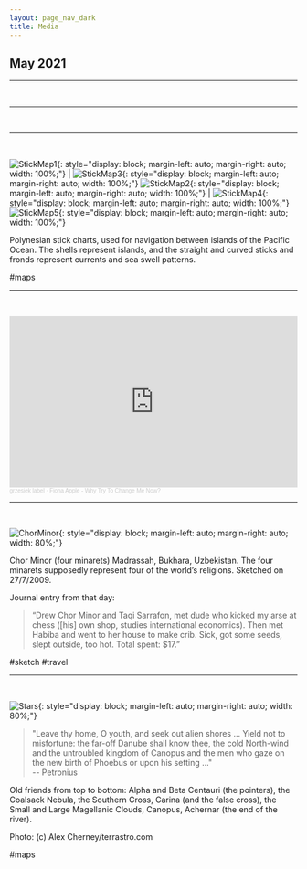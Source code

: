 ```yaml
---
layout: page_nav_dark
title: Media
---
```


## May 2021
---
&nbsp;

---
&nbsp;

---
&nbsp;

![StickMap1](/images/stick1.jpg){: style="display: block; margin-left: auto; margin-right: auto; width: 100%;"} | ![StickMap3](/images/stick3.jpg){: style="display: block; margin-left: auto; margin-right: auto; width: 100%;"}
![StickMap2](/images/stick2.jpg){: style="display: block; margin-left: auto; margin-right: auto; width: 100%;"} | ![StickMap4](/images/stick4.jpg){: style="display: block; margin-left: auto; margin-right: auto; width: 100%;"} 
![StickMap5](/images/stick5.jpg){: style="display: block; margin-left: auto; margin-right: auto; width: 100%;"} 

Polynesian stick charts, used for navigation between islands of the Pacific Ocean. The shells represent islands, and the straight and curved sticks and fronds represent currents and sea swell patterns.

#maps

---
&nbsp;

<iframe width="100%" height="300" scrolling="no" frameborder="no" allow="autoplay" src="https://w.soundcloud.com/player/?url=https%3A//api.soundcloud.com/tracks/1992008&color=%23ff5500&auto_play=false&hide_related=false&show_comments=true&show_user=true&show_reposts=false&show_teaser=true&visual=true"></iframe><div style="font-size: 10px; color: #cccccc;line-break: anywhere;word-break: normal;overflow: hidden;white-space: nowrap;text-overflow: ellipsis; font-family: Interstate,Lucida Grande,Lucida Sans Unicode,Lucida Sans,Garuda,Verdana,Tahoma,sans-serif;font-weight: 100;"><a href="https://soundcloud.com/grzesiek-label" title="grzesiek label" target="_blank" style="color: #cccccc; text-decoration: none;">grzesiek label</a> · <a href="https://soundcloud.com/grzesiek-label/fiona-apple-why-try-to-change-me-now" title="Fiona Apple - Why Try To Change Me Now?" target="_blank" style="color: #cccccc; text-decoration: none;">Fiona Apple - Why Try To Change Me Now?</a></div>

---
&nbsp;

![ChorMinor](/images/chorminor.jpg){: style="display: block; margin-left: auto; margin-right: auto; width: 80%;"}

Chor Minor (four minarets) Madrassah, Bukhara, Uzbekistan. The four minarets supposedly represent four of the world’s religions. Sketched on 27/7/2009.

Journal entry from that day: 
> “Drew Chor Minor and Taqi Sarrafon, met dude who kicked my arse at chess ([his] own shop, studies international economics). Then met Habiba and went to her house to make crib. Sick, got some seeds, slept outside, too hot. Total spent: $17.”

#sketch #travel

---
&nbsp;

![Stars](/images/stars.jpg){: style="display: block; margin-left: auto; margin-right: auto; width: 80%;"}

> "Leave thy home, O youth, and seek out alien shores ... Yield not to misfortune: the far-off Danube shall know thee, the cold North-wind and the untroubled kingdom of Canopus and the men who gaze on the new birth of Phoebus or upon his setting ..."  
-- Petronius

Old friends from top to bottom: Alpha and Beta Centauri (the pointers), the Coalsack Nebula, the Southern Cross, Carina (and the false cross), the Small and Large Magellanic Clouds, Canopus, Achernar (the end of the river).

Photo: (c) Alex Cherney/terrastro.com

#maps
